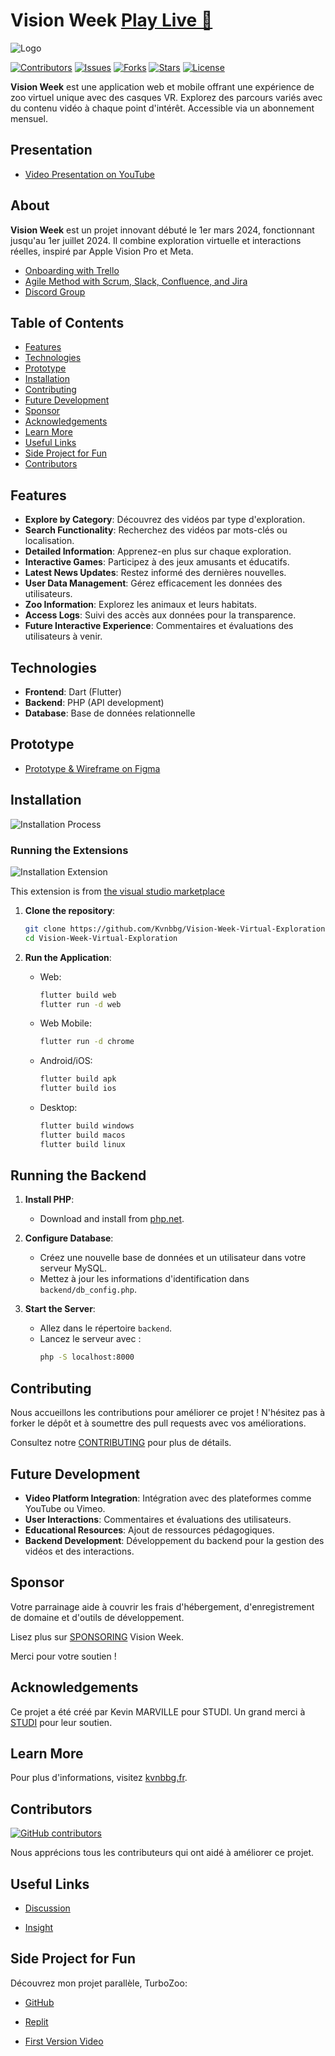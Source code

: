 # Vision Week [Play Live 🚀](https://vision-week-783f01d43fbd.herokuapp.com/)

![Logo](img/logo.png)

[![Contributors](https://img.shields.io/github/contributors/Kvnbbg/Vision-Week-Virtual-Exploration)](https://github.com/Kvnbbg/Vision-Week-Virtual-Exploration/graphs/contributors)
[![Issues](https://img.shields.io/github/issues/Kvnbbg/Vision-Week-Virtual-Exploration)](https://github.com/Kvnbbg/Vision-Week-Virtual-Exploration/issues)
[![Forks](https://img.shields.io/github/forks/Kvnbbg/Vision-Week-Virtual-Exploration)](https://github.com/Kvnbbg/Vision-Week-Virtual-Exploration/network)
[![Stars](https://img.shields.io/github/stars/Kvnbbg/Vision-Week-Virtual-Exploration)](https://github.com/Kvnbbg/Vision-Week-Virtual-Exploration/stargazers)
[![License](https://img.shields.io/github/license/Kvnbbg/Vision-Week-Virtual-Exploration)](https://github.com/Kvnbbg/Vision-Week-Virtual-Exploration/blob/main/LICENSE)

**Vision Week** est une application web et mobile offrant une expérience de zoo virtuel unique avec des casques VR. Explorez des parcours variés avec du contenu vidéo à chaque point d'intérêt. Accessible via un abonnement mensuel.

## Presentation

- [Video Presentation on YouTube]()

## About


**Vision Week** est un projet innovant débuté le 1er mars 2024, fonctionnant jusqu'au 1er juillet 2024. Il combine exploration virtuelle et interactions réelles, inspiré par Apple Vision Pro et Meta.

- [Onboarding with Trello](https://trello.com/invite/b/d0s3w1dC/ATTI06fd9d3a996d76b6a64f03d769128607E026F6C8/kvnbbg-vision-week-virtual-explorat)
- [Agile Method with Scrum, Slack, Confluence, and Jira](https://join.slack.com/t/kvnbbgworkspace/shared_invite/zt-2l36m5wvl-rhrPKr0n5O9B_flmlsQbKw)
- [Discord Group](https://discord.com/invite/wppHraKvQF)

## Table of Contents

- [Features](#features)
- [Technologies](#technologies)
- [Prototype](#prototype)
- [Installation](#installation)
- [Contributing](#contributing)
- [Future Development](#future-development)
- [Sponsor](#sponsor)
- [Acknowledgements](#acknowledgements)
- [Learn More](#learn-more)
- [Useful Links](#useful-links)
- [Side Project for Fun](#side-project-for-fun)
- [Contributors](#contributors)

## Features

- **Explore by Category**: Découvrez des vidéos par type d'exploration.
- **Search Functionality**: Recherchez des vidéos par mots-clés ou localisation.
- **Detailed Information**: Apprenez-en plus sur chaque exploration.
- **Interactive Games**: Participez à des jeux amusants et éducatifs.
- **Latest News Updates**: Restez informé des dernières nouvelles.
- **User Data Management**: Gérez efficacement les données des utilisateurs.
- **Zoo Information**: Explorez les animaux et leurs habitats.
- **Access Logs**: Suivi des accès aux données pour la transparence.
- **Future Interactive Experience**: Commentaires et évaluations des utilisateurs à venir.

## Technologies

- **Frontend**: Dart (Flutter)
- **Backend**: PHP (API development)
- **Database**: Base de données relationnelle

## Prototype

- [Prototype & Wireframe on Figma](https://codepen.io/Kvnbbg-the-animator/pen/VwOypXB)

## Installation

![Installation Process](img/install.png)

### Running the Extensions

![Installation Extension](img/installextension.png)

This extension is from [the visual studio marketplace](https://marketplace.visualstudio.com/items?itemName=DiemasMichiels.emulate)


1. **Clone the repository**:
   ```bash
   git clone https://github.com/Kvnbbg/Vision-Week-Virtual-Exploration.git
   cd Vision-Week-Virtual-Exploration
   ```

2. **Run the Application**:
   - Web: 
     ```bash
     flutter build web
     flutter run -d web
     ```
   - Web Mobile: 
     ```bash
     flutter run -d chrome
     ```
   - Android/iOS: 
     ```bash
     flutter build apk
     flutter build ios
     ```
   - Desktop:
     ```bash
     flutter build windows
     flutter build macos
     flutter build linux
     ```

## Running the Backend

1. **Install PHP**:
   - Download and install from [php.net](https://www.php.net/).

2. **Configure Database**:
   - Créez une nouvelle base de données et un utilisateur dans votre serveur MySQL.
   - Mettez à jour les informations d'identification dans `backend/db_config.php`.

3. **Start the Server**:
   - Allez dans le répertoire `backend`.
   - Lancez le serveur avec :
     ```bash
     php -S localhost:8000
     ```

## Contributing

Nous accueillons les contributions pour améliorer ce projet ! N'hésitez pas à forker le dépôt et à soumettre des pull requests avec vos améliorations.

Consultez notre [CONTRIBUTING](CONTRIBUTING.md) pour plus de détails.

## Future Development

- **Video Platform Integration**: Intégration avec des plateformes comme YouTube ou Vimeo.
- **User Interactions**: Commentaires et évaluations des utilisateurs.
- **Educational Resources**: Ajout de ressources pédagogiques.
- **Backend Development**: Développement du backend pour la gestion des vidéos et des interactions.

## Sponsor

Votre parrainage aide à couvrir les frais d'hébergement, d'enregistrement de domaine et d'outils de développement.

Lisez plus sur [SPONSORING](SPONSORING.md) Vision Week.

Merci pour votre soutien !

## Acknowledgements

Ce projet a été créé par Kevin MARVILLE pour STUDI. Un grand merci à [STUDI](https://studi.com) pour leur soutien.

## Learn More

Pour plus d'informations, visitez [kvnbbg.fr](https://kvnbbg.fr).

## Contributors

[![GitHub contributors](https://contrib.rocks/image?repo=Kvnbbg/Vision-Week-Virtual-Exploration)](https://github.com/Kvnbbg/Vision-Week-Virtual-Exploration/graphs/contributors)

Nous apprécions tous les contributeurs qui ont aidé à améliorer ce projet.

## Useful Links

- [Discussion](https://github.com/Kvnbbg/Vision-Week-Virtual-Exploration/discussions)

- [Insight](https://github.com/Kvnbbg/Vision-Week-Virtual-Exploration/settings/access)

## Side Project for Fun

Découvrez mon projet parallèle, TurboZoo:
- [GitHub](https://github.com/Kvnbbg/TurboZoo)

- [Replit](https://replit.com/@kvnbbg/TurboZoo)

- [First Version Video](https://www.youtube.com/watch?v=iS9uFwMw1SM)